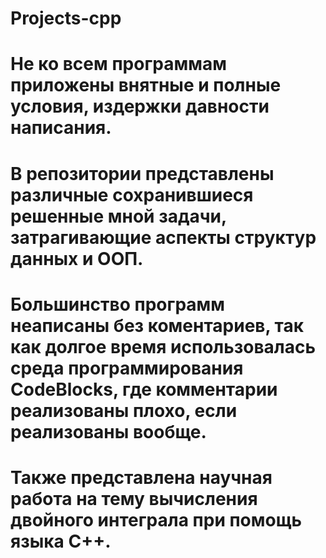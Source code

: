 # Projects-cpp
# Не ко всем программам приложены внятные и полные условия, издержки давности написания.
# В репозитории представлены различные сохранившиеся решенные мной задачи, затрагивающие аспекты структур данных и ООП.
# Большинство программ неаписаны без коментариев, так как долгое время использовалась среда программирования CodeBlocks, где комментарии реализованы плохо, если реализованы вообще.
# Также представлена научная работа на тему вычисления двойного интеграла при помощь языка C++.
